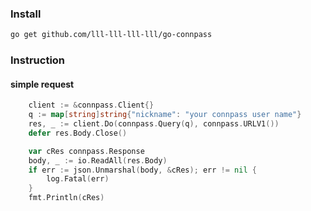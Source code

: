 ### Install
```sh
go get github.com/lll-lll-lll-lll/go-connpass
```

### Instruction
#### simple request
```go
	client := &connpass.Client{}
	q := map[string]string{"nickname": "your connpass user name"}
	res, _ := client.Do(connpass.Query(q), connpass.URLV1())
	defer res.Body.Close()

	var cRes connpass.Response
	body, _ := io.ReadAll(res.Body)
	if err := json.Unmarshal(body, &cRes); err != nil {
		log.Fatal(err)
	}
	fmt.Println(cRes)
```
